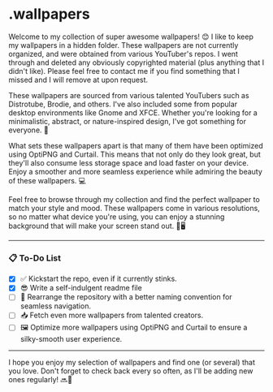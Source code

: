 # .wallpapers

Welcome to my collection of super awesome wallpapers! 😊 I like to keep my wallpapers in a hidden folder. These wallpapers are not currently organized, and were obtained from various YouTuber's repos. I went through and deleted any obviously copyrighted material (plus anything that I didn't like). Please feel free to contact me if you find something that I missed and I will remove at upon request.

These wallpapers are sourced from various talented YouTubers such as Distrotube, Brodie, and others. I've also included some from popular desktop environments like Gnome and XFCE. Whether you're looking for a minimalistic, abstract, or nature-inspired design, I've got something for everyone. 🎨

What sets these wallpapers apart is that many of them have been optimized using OptiPNG and Curtail. This means that not only do they look great, but they'll also consume less storage space and load faster on your device. Enjoy a smoother and more seamless experience while admiring the beauty of these wallpapers. 💻

Feel free to browse through my collection and find the perfect wallpaper to match your style and mood. These wallpapers come in various resolutions, so no matter what device you're using, you can enjoy a stunning background that will make your screen stand out. 📱🖥️
****
### 📋 To-Do List

- [x] ✅ Kickstart the repo, even if it currently stinks.
- [x] 😎 Write a self-indulgent readme file
- [ ] 🔄 Rearrange the repository with a better naming convention for seamless navigation.
- [ ] 📥 Fetch even more wallpapers from talented creators.
- [ ] 🖼️ Optimize more wallpapers using OptiPNG and Curtail to ensure a silky-smooth user experience.
****
I hope you enjoy my selection of wallpapers and find one (or several) that you love. Don't forget to check back every so often, as I'll be adding new ones regularly! 🔜🚀
